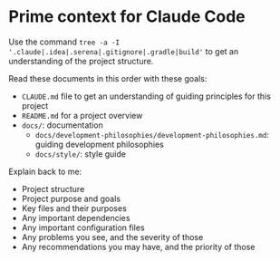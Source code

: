# Prime context for Claude Code

Use the command `tree -a -I '.claude|.idea|.serena|.gitignore|.gradle|build'` to get an understanding of the project 
structure.

Read these documents in this order with these goals:
- `CLAUDE.md` file to get an understanding of guiding principles for this project
- `README.md` for a project overview
- `docs/`: documentation
    - `docs/development-philosophies/development-philosophies.md`: guiding development philosophies
    - `docs/style/`: style guide

Explain back to me:
- Project structure
- Project purpose and goals
- Key files and their purposes
- Any important dependencies
- Any important configuration files
- Any problems you see, and the severity of those
- Any recommendations you may have, and the priority of those